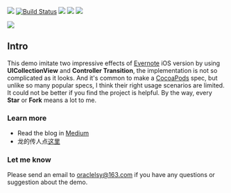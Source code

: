 ![](https://github.com/allsome/LSYevernote/blob/master/evernote/Assets.xcassets/logo.imageset/logo.png)
[![Build Status](https://travis-ci.org/allsome/LSYEvernote.svg?branch=master)](https://travis-ci.org/allsome/LSYEvernote)
[![](https://img.shields.io/badge/platform-iOS-style--flat--red.svg)]()
[![](https://img.shields.io/badge/swift-2.2-style--flat--ff69b4.svg)](https://swift.org)
[![](https://img.shields.io/dub/l/vibe-d.svg)](https://github.com/allsome/LSYevernote/blob/master/LICENSE)

![](http://upload-images.jianshu.io/upload_images/961540-b5cd583b9f1ae6b4.gif?imageMogr2/auto-orient/strip)

## Intro

This demo imitate two impressive effects of [Evernote](https://www.evernote.com) iOS version by using **UICollectionView** and **Controller Transition**, the implementation is not so complicated as it looks. And it's common to make a [CocoaPods](https://guides.cocoapods.org/making/index.html) spec, but unlike so many popular specs, I think their right usage scenarios are limited. It could not be better if you find the project is helpful. By the way, every **Star** or **Fork** means a lot to me.


### Learn more
* Read the blog in [Medium](http://www.jianshu.com/p/dfb857763942)
* 龙的传人点[这里](http://www.jianshu.com/p/dfb857763942)

### Let me know
Please send an email to oraclelsy@163.com if you have any questions or suggestion about the demo.


 
 
